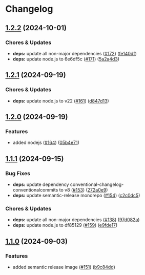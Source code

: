 # Changelog

## [1.2.2](https://github.com/miracum/util-images/compare/semantic-release-v1.2.1...semantic-release-v1.2.2) (2024-10-01)


### Chores & Updates

* **deps:** update all non-major dependencies ([#172](https://github.com/miracum/util-images/issues/172)) ([fe140df](https://github.com/miracum/util-images/commit/fe140df191302227a5eb3d846818600e10adc180))
* **deps:** update node.js to 6e6df5c ([#171](https://github.com/miracum/util-images/issues/171)) ([5a2a4d3](https://github.com/miracum/util-images/commit/5a2a4d3df9d0f0a0400227883f932dfdcbeedd5a))

## [1.2.1](https://github.com/miracum/util-images/compare/semantic-release-v1.2.0...semantic-release-v1.2.1) (2024-09-19)


### Chores & Updates

* **deps:** update node.js to v22 ([#161](https://github.com/miracum/util-images/issues/161)) ([d847d13](https://github.com/miracum/util-images/commit/d847d1317d64b6396b0e1cb9fd4e38247bed5978))

## [1.2.0](https://github.com/miracum/util-images/compare/semantic-release-v1.1.1...semantic-release-v1.2.0) (2024-09-19)


### Features

* added nodejs ([#164](https://github.com/miracum/util-images/issues/164)) ([05b4e71](https://github.com/miracum/util-images/commit/05b4e7199bdc76c546d49a618fb0309738589824))

## [1.1.1](https://github.com/miracum/util-images/compare/semantic-release-v1.1.0...semantic-release-v1.1.1) (2024-09-15)


### Bug Fixes

* **deps:** update dependency conventional-changelog-conventionalcommits to v8 ([#153](https://github.com/miracum/util-images/issues/153)) ([272a0e9](https://github.com/miracum/util-images/commit/272a0e9dc2a452be24f30e996101281b382c0b91))
* **deps:** update semantic-release monorepo ([#154](https://github.com/miracum/util-images/issues/154)) ([c2c0dc5](https://github.com/miracum/util-images/commit/c2c0dc545d3abbe39bca4eea347c44d74184d99a))


### Chores & Updates

* **deps:** update all non-major dependencies ([#138](https://github.com/miracum/util-images/issues/138)) ([97d082a](https://github.com/miracum/util-images/commit/97d082a6be9f30472a015318286ca9e9edf4eb84))
* **deps:** update node.js to df85129 ([#159](https://github.com/miracum/util-images/issues/159)) ([e9fde17](https://github.com/miracum/util-images/commit/e9fde17b45502b1b52d178df06639352b3382b0b))

## [1.1.0](https://github.com/miracum/util-images/compare/semantic-release-v1.0.0...semantic-release-v1.1.0) (2024-09-03)


### Features

* added semantic release image ([#151](https://github.com/miracum/util-images/issues/151)) ([b9c84dd](https://github.com/miracum/util-images/commit/b9c84dd859a16952120956836fdb8d55870bcd71))

